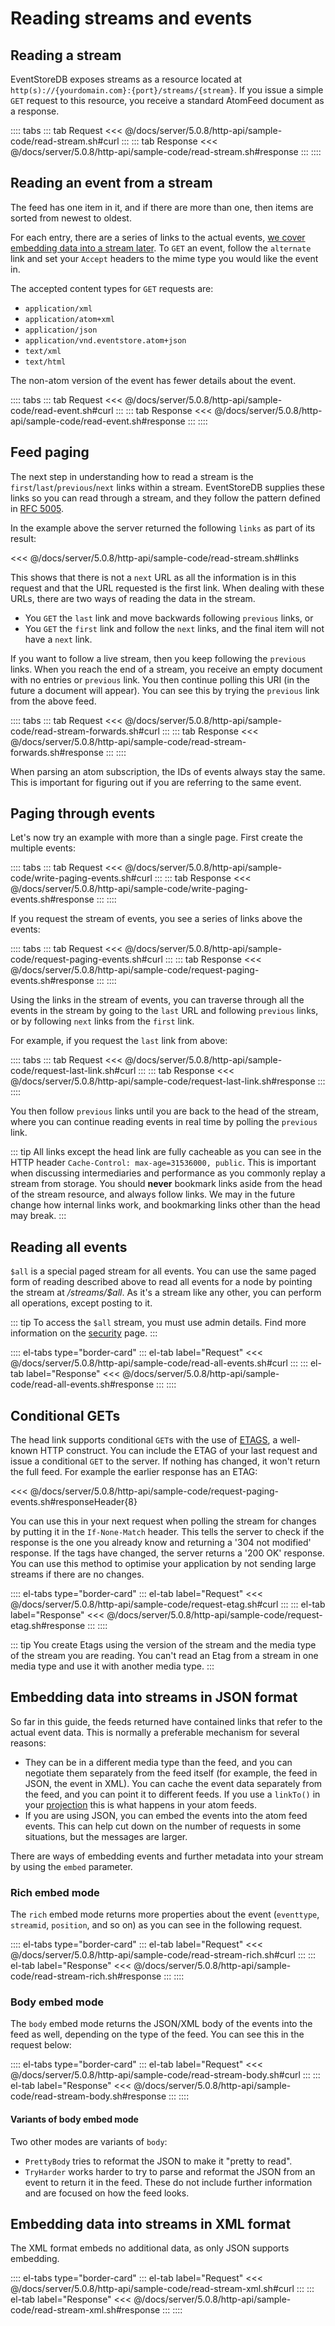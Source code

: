 # Reading streams and events

## Reading a stream

EventStoreDB exposes streams as a resource located at `http(s)://{yourdomain.com}:{port}/streams/{stream}`. If you issue a simple `GET` request to this resource, you receive a standard AtomFeed document as a response.

:::: tabs
::: tab Request
<<< @/docs/server/5.0.8/http-api/sample-code/read-stream.sh#curl
:::
::: tab Response
<<< @/docs/server/5.0.8/http-api/sample-code/read-stream.sh#response
:::
::::

## Reading an event from a stream

The feed has one item in it, and if there are more than one, then items are sorted from newest to oldest.

For each entry, there are a series of links to the actual events, [we cover embedding data into a stream later](#embedding-data-into-streams-in-json-format). To `GET` an event, follow the `alternate` link and set your `Accept` headers to the mime type you would like the event in.

The accepted content types for `GET` requests are:

- `application/xml`
- `application/atom+xml`
- `application/json`
- `application/vnd.eventstore.atom+json`
- `text/xml`
- `text/html`

The non-atom version of the event has fewer details about the event.

:::: tabs
::: tab Request
<<< @/docs/server/5.0.8/http-api/sample-code/read-event.sh#curl
:::
::: tab Response
<<< @/docs/server/5.0.8/http-api/sample-code/read-event.sh#response
:::
::::

## Feed paging

The next step in understanding how to read a stream is the `first`/`last`/`previous`/`next` links within a stream. EventStoreDB supplies these links so you can read through a stream, and they follow the pattern defined in [RFC 5005](http://tools.ietf.org/html/rfc5005).

In the example above the server returned the following `links` as part of its result:

<<< @/docs/server/5.0.8/http-api/sample-code/read-stream.sh#links

This shows that there is not a `next` URL as all the information is in this request and that the URL requested is the first link. When dealing with these URLs, there are two ways of reading the data in the stream.

- You `GET` the `last` link and move backwards following `previous` links, or
- You `GET` the `first` link and follow the `next` links, and the final item will not have a `next` link.

If you want to follow a live stream, then you keep following the `previous` links. When you reach the end of a stream, you receive an empty document with no entries or `previous` link. You then continue polling this URI (in the future a document will appear). You can see this by trying the `previous` link from the above feed.

:::: tabs
::: tab Request
<<< @/docs/server/5.0.8/http-api/sample-code/read-stream-forwards.sh#curl
:::
::: tab Response
<<< @/docs/server/5.0.8/http-api/sample-code/read-stream-forwards.sh#response
:::
::::

When parsing an atom subscription, the IDs of events always stay the same. This is important for figuring out if you are referring to the same event.

## Paging through events

Let's now try an example with more than a single page. First create the multiple events:

:::: tabs
::: tab Request
<<< @/docs/server/5.0.8/http-api/sample-code/write-paging-events.sh#curl
:::
::: tab Response
<<< @/docs/server/5.0.8/http-api/sample-code/write-paging-events.sh#response
:::
::::

If you request the stream of events, you see a series of links above the events:

:::: tabs
::: tab Request
<<< @/docs/server/5.0.8/http-api/sample-code/request-paging-events.sh#curl
:::
::: tab Response
<<< @/docs/server/5.0.8/http-api/sample-code/request-paging-events.sh#response
:::
::::

Using the links in the stream of events, you can traverse through all the events in the stream by going to the `last` URL and following `previous` links, or by following `next` links from the `first` link.

For example, if you request the `last` link from above:

:::: tabs
::: tab Request
<<< @/docs/server/5.0.8/http-api/sample-code/request-last-link.sh#curl
:::
::: tab Response
<<< @/docs/server/5.0.8/http-api/sample-code/request-last-link.sh#response
:::
::::

You then follow `previous` links until you are back to the head of the stream, where you can continue reading events in real time by polling the `previous` link.

::: tip
All links except the head link are fully cacheable as you can see in the HTTP header `Cache-Control: max-age=31536000, public`. This is important when discussing intermediaries and performance as you commonly replay a stream from storage. You should **never** bookmark links aside from the head of the stream resource, and always follow links. We may in the future change how internal links work, and bookmarking links other than the head may break.
:::

## Reading all events

`$all` is a special paged stream for all events. You can use the same paged form of reading described above to read all events for a node by pointing the stream at _/streams/\$all_. As it's a stream like any other, you can perform all operations, except posting to it.

::: tip
To access the `$all` stream, you must use admin details. Find more information on the [security](security.md) page.
:::

:::: el-tabs type="border-card"
::: el-tab label="Request"
<<< @/docs/server/5.0.8/http-api/sample-code/read-all-events.sh#curl
:::
::: el-tab label="Response"
<<< @/docs/server/5.0.8/http-api/sample-code/read-all-events.sh#response
:::
::::

## Conditional GETs

The head link supports conditional `GET`s with the use of [ETAGS](http://en.wikipedia.org/wiki/HTTP_ETag), a well-known HTTP construct. You can include the ETAG of your last request and issue a conditional `GET` to the server. If nothing has changed, it won't return the full feed. For example the earlier response has an ETAG:

<<< @/docs/server/5.0.8/http-api/sample-code/request-paging-events.sh#responseHeader{8}

You can use this in your next request when polling the stream for changes by putting it in the `If-None-Match` header. This tells the server to check if the response is the one you already know and returning a '304 not modified' response. If the tags have changed, the server returns a '200 OK' response. You can use this method to optimise your application by not sending large streams if there are no changes.

:::: el-tabs type="border-card"
::: el-tab label="Request"
<<< @/docs/server/5.0.8/http-api/sample-code/request-etag.sh#curl
:::
::: el-tab label="Response"
<<< @/docs/server/5.0.8/http-api/sample-code/request-etag.sh#response
:::
::::

::: tip
You create Etags using the version of the stream and the media type of the stream you are reading. You can't read an Etag from a stream in one media type and use it with another media type.
:::

## Embedding data into streams in JSON format

So far in this guide, the feeds returned have contained links that refer to the actual event data. This is normally a preferable mechanism for several reasons:

- They can be in a different media type than the feed, and you can negotiate them separately from the feed itself (for example, the feed in JSON, the event in XML). You can cache the event data separately from the feed, and you can point it to different feeds. If you use a `linkTo()` in your [projection](projections/README.md) this is what happens in your atom feeds.
- If you are using JSON, you can embed the events into the atom feed events. This can help cut down on the number of requests in some situations, but the messages are larger.

There are ways of embedding events and further metadata into your stream by using the `embed` parameter.

### Rich embed mode

The `rich` embed mode returns more properties about the event (`eventtype`, `streamid`, `position`, and so on) as you can see in the following request.

:::: el-tabs type="border-card"
::: el-tab label="Request"
<<< @/docs/server/5.0.8/http-api/sample-code/read-stream-rich.sh#curl
:::
::: el-tab label="Response"
<<< @/docs/server/5.0.8/http-api/sample-code/read-stream-rich.sh#response
:::
::::

### Body embed mode

The `body` embed mode returns the JSON/XML body of the events into the feed as well, depending on the type of the feed. You can see this in the request below:

:::: el-tabs type="border-card"
::: el-tab label="Request"
<<< @/docs/server/5.0.8/http-api/sample-code/read-stream-body.sh#curl
:::
::: el-tab label="Response"
<<< @/docs/server/5.0.8/http-api/sample-code/read-stream-body.sh#response
:::
::::

#### Variants of body embed mode

Two other modes are variants of `body`:

- `PrettyBody` tries to reformat the JSON to make it "pretty to read".
- `TryHarder` works harder to try to parse and reformat the JSON from an event to return it in the feed. These do not include further information and are focused on how the feed looks.

## Embedding data into streams in XML format

The XML format embeds no additional data, as only JSON supports embedding.

:::: el-tabs type="border-card"
::: el-tab label="Request"
<<< @/docs/server/5.0.8/http-api/sample-code/read-stream-xml.sh#curl
:::
::: el-tab label="Response"
<<< @/docs/server/5.0.8/http-api/sample-code/read-stream-xml.sh#response
:::
::::
